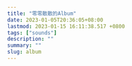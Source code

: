 ```yaml
---
title: "零零散散的Album"
date: 2023-01-05T20:36:05+08:00
lastmod: 2023-01-15 16:11:38.517 +0800
tags: ["sounds"]
description: ""
summary: ""
slug: album
---
```





